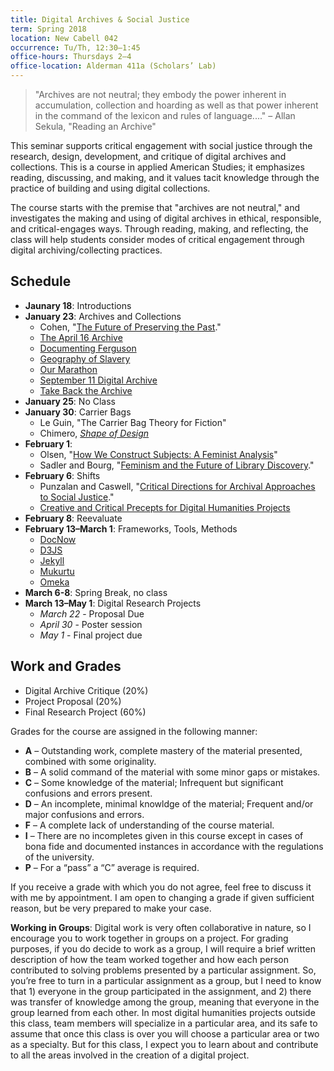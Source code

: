 ```yaml
---
title: Digital Archives & Social Justice
term: Spring 2018
location: New Cabell 042
occurrence: Tu/Th, 12:30–1:45
office-hours: Thursdays 2–4
office-location: Alderman 411a (Scholars’ Lab) 
---
```

> "Archives are not neutral; they embody the power inherent in accumulation, collection and hoarding as well as that power inherent in the command of the lexicon and rules of language...." – Allan Sekula, "Reading an Archive" 

This seminar supports critical engagement with social justice through the research, design, development, and critique of digital archives and collections. This is a course in applied American Studies; it emphasizes reading, discussing, and making, and it values tacit knowledge through the practice of building and using digital collections. 

The course starts with the premise that "archives are not neutral," and investigates the making and using of digital archives in ethical, responsible, and critical-engages ways. Through reading, making, and reflecting, the class will help students consider modes of critical engagement through digital archiving/collecting practices. 

## Schedule

- **Jaunary 18**: Introductions
- **January 23**: Archives and Collections
    - Cohen, "[The Future of Preserving the Past](https://rrchnm.org/essay/the-future-of-preserving-the-past/)."
    - [The April 16 Archive](https://www.april16archive.org/index.php)
    - [Documenting Ferguson](http://digital.wustl.edu/ferguson/)
    - [Geography of Slavery](http://www2.vcdh.virginia.edu/gos/)
    - [Our Marathon](http://marathon.neu.edu/)
    - [September 11 Digital Archive](http://911digitalarchive.org)
    - [Take Back the Archive](http://takeback.scholarslab.org)
- **January 25**: No Class
- **January 30**: Carrier Bags
    - Le Guin, "The Carrier Bag Theory for Fiction"
    - Chimero, _[Shape of Design](http://shapeofdesignbook.com/)_
- **February 1**:
    - Olsen, "[How We Construct Subjects: A Feminist Analysis](https://muse.jhu.edu/article/231609/pdf)"
    - Sadler and Bourg, "[Feminism and the Future of Library Discovery](http://journal.code4lib.org/articles/10425)."
- **February 6**: Shifts
    - Punzalan and Caswell, "[Critical Directions for Archival Approaches to Social Justice](http://www.journals.uchicago.edu/doi/pdfplus/10.1086/684145)."
    - [Creative and Critical Precepts for Digital Humanities Projects](http://criticaldh.roopikarisam.com/criticaldh/)
- **February 8**: Reevaluate
- **February 13–March 1**: Frameworks, Tools, Methods
    - [DocNow](http://docnow.io)
    - [D3JS](http://d3js.org)
    - [Jekyll](http://jekyllrb.org)
    - [Mukurtu](http://mukurtu.org/)
    - [Omeka](https://omeka.org)
- **March 6-8**: Spring Break, no class
- **March 13–May 1**: Digital Research Projects
    - *March 22* - Proposal Due
    - *April 30* - Poster session
    - *May 1* - Final project due

## Work and Grades

- Digital Archive Critique (20%)
- Project Proposal (20%)
- Final Research Project (60%)

Grades for the course are assigned in the following manner:

- **A** – Outstanding work, complete mastery of the material presented,
combined with some originality.
- **B** – A solid command of the material with some minor gaps or
mistakes.
- **C** – Some knowledge of the material; Infrequent but significant
confusions and errors present.
- **D** – An incomplete, minimal knowldge of the material; Frequent
and/or major confusions and errors.
- **F** – A complete lack of understanding of the course material.
- **I** – There are no incompletes given in this course except in cases
of bona fide and documented instances in accordance with the regulations
of the university.
- **P** – For a “pass” a “C” average is required.

If you receive a grade with which you do not agree, feel free to discuss
it with me by appointment. I am open to changing a grade if given
sufficient reason, but be very prepared to make your case.

**Working in Groups**: Digital work is very often collaborative in
nature, so I encourage you to work together in groups on a project. For
grading purposes, if you do decide to work as a group, I will require a
brief written description of how the team worked together and how each
person contributed to solving problems presented by a particular
assignment. So, you’re free to turn in a particular assignment as a
group, but I need to know that 1) everyone in the group participated in
the assignment, and 2) there was transfer of knowledge among the group,
meaning that everyone in the group learned from each other. In most
digital humanities projects outside this class, team members will
specialize in a particular area, and its safe to assume that once this
class is over you will choose a particular area or two as a specialty.
But for this class, I expect you to learn about and contribute to all
the areas involved in the creation of a digital project.


